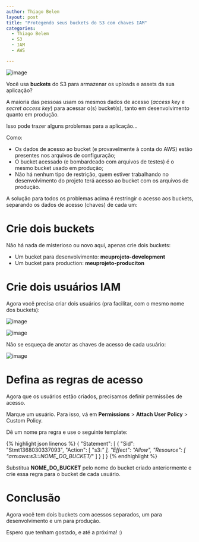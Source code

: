 ```yaml
---
author: Thiago Belem
layout: post
title: "Protegendo seus buckets do S3 com chaves IAM"
categories:
  - Thiago Belem
  - S3
  - IAM
  - AWS

---
```


![image](/blog/images/posts/2013-05-08/bucket.jpg)

Você usa **buckets** do S3 para armazenar os uploads e assets da sua aplicação?

A maioria das pessoas usam os mesmos dados de acesso (_access key_ e _secret access key_) para acessar o(s) bucket(s), tanto em desenvolvimento quanto em produção.

Isso pode trazer alguns problemas para a aplicação...

<!--more-->
Como:

* Os dados de acesso ao bucket (e provavelmente à conta do AWS) estão presentes nos arquivos de configuração;
* O bucket acessado (e bombardeado com arquivos de testes) é o mesmo bucket usado em produção;
* Não há nenhum tipo de restrição, quem estiver trabalhando no desenvolvimento do projeto terá acesso ao bucket com os arquivos de produção.

A solução para todos os problemas acima é restringir o acesso aos buckets, separando os dados de acesso (chaves) de cada um:

# Crie dois buckets

Não há nada de misterioso ou novo aqui, apenas crie dois buckets:

* Um bucket para desenvolvimento: **meuprojeto-development**
* Um bucket para production: **meuprojeto-produciton**

# Crie dois usuários IAM

Agora você precisa criar dois usuários (pra facilitar, com o mesmo nome dos buckets):


![image](/blog/images/posts/2013-05-08/iam-new-user.png)

![image](/blog/images/posts/2013-05-08/iam-new-users.png)

Não se esqueça de anotar as chaves de acesso de cada usuário:

![image](/blog/images/posts/2013-05-08/iam-credentials.png)

# Defina as regras de acesso

Agora que os usuários estão criados, precisamos definir permissões de acesso.

Marque um usuário. Para isso, vá em **Permissions** > **Attach User Policy** > Custom Policy.

Dê um nome pra regra e use o seguinte template:

{% highlight json linenos %}
{
  "Statement": [
    {
      "Sid": "Stmt1368030337093",
      "Action": [
        "s3:*"
      ],
      "Effect": "Allow",
      "Resource": [
        "arn:aws:s3:::NOME_DO_BUCKET/*"
      ]
    }
  ]
}
{% endhighlight %}

Substitua **NOME_DO_BUCKET** pelo nome do bucket criado anteriormente e crie essa regra para o bucket de cada usuário.

# Conclusão

Agora você tem dois buckets com acessos separados, um para desenvolvimento e um para produção.

Espero que tenham gostado, e até a próxima! :)
